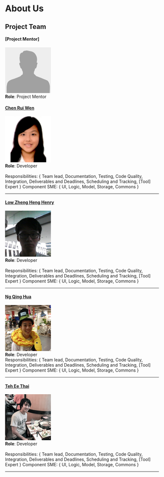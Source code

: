 # About Us

## Project Team

#### [Project Mentor]
<img src="images/mentor.png" width="150"><br>
**Role**: Project Mentor <br>

#### [Chen Rui Wen](http://github.com/ruiwen905) 
<img src="images/ruiwen.png" width="150"><br>
**Role**: Developer <br>  
Responsibilities: { Team lead, Documentation, Testing, Code Quality, Integration, Deliverables and Deadlines, Scheduling and Tracking, [Tool] Expert }
Component SME: { UI, Logic, Model, Storage, Commons }

-----

#### [Low Zheng Heng Henry](http://github.com/e0003801)
<img src="images/henry.png" width="150"><br>
**Role**: Developer <br>  
Responsibilities: { Team lead, Documentation, Testing, Code Quality, Integration, Deliverables and Deadlines, Scheduling and Tracking, [Tool] Expert }
Component SME: { UI, Logic, Model, Storage, Commons }

-----

#### [Ng Qing Hua](http://github.com/qhng) <br>
<img src="images/qinghua.png" width="150"><br>
**Role**: Developer <br>
Responsibilities: { Team lead, Documentation, Testing, Code Quality, Integration, Deliverables and Deadlines, Scheduling and Tracking, [Tool] Expert }
Component SME: { UI, Logic, Model, Storage, Commons }

-----

#### [Teh Ee Thai](http://github.com/tet54)
<img src="images/eethai.png" width="150"><br>
**Role**: Developer <br>  
Responsibilities: { Team lead, Documentation, Testing, Code Quality, Integration, Deliverables and Deadlines, Scheduling and Tracking, [Tool] Expert }
Component SME: { UI, Logic, Model, Storage, Commons }
 
 -----
